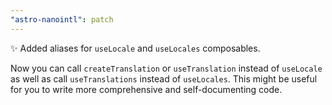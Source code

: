 ```yaml
---
"astro-nanointl": patch
---
```


:sparkles: Added aliases for `useLocale` and `useLocales` composables.

Now you can call `createTranslation` or `useTranslation` instead of `useLocale` as well as call `useTranslations` instead of `useLocales`. This might be useful for you to write more comprehensive and self-documenting code.
